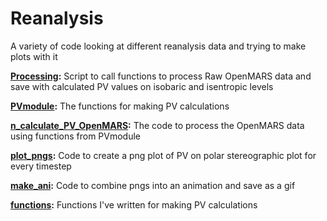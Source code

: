 # Reanalysis

A variety of code looking at different reanalysis data and trying to make plots with it

**[Processing](processing.py):**
Script to call functions to process Raw OpenMARS data and save with calculated PV values on isobaric and isentropic levels

**[PVmodule](PVmodule.py):**
The functions for making PV calculations

**[n_calculate_PV_OpenMARS](n_calculate_PV_OpenMARS.py):**
The code to process the OpenMARS data using functions from PVmodule

**[plot_pngs](plots_pngs.py):**
Code to create a png plot of PV on polar stereographic plot for every timestep

**[make_ani](make_ani.py):**
Code to combine pngs into an animation and save as a gif

**[functions](functions.py):**
Functions I've written for making PV calculations
